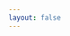 ```yaml
---
layout: false
---
```


<script setup>
  import Page from './Tabs.tsx'

</script>

<ClientOnly>
  <div class="wk-demo full-height">
    <Page />
  </div>
</ClientOnly>
